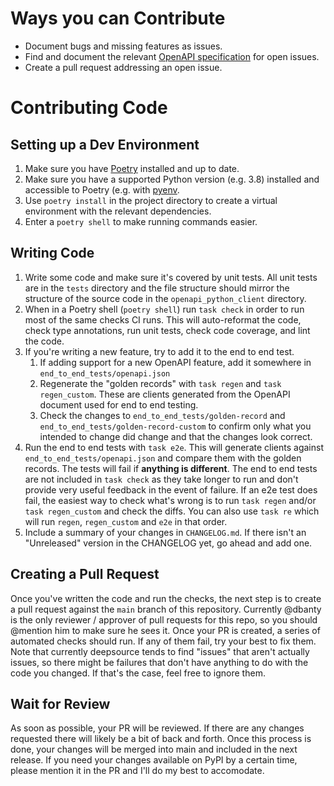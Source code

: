 # Ways you can Contribute

- Document bugs and missing features as issues.
- Find and document the relevant [OpenAPI specification](https://swagger.io/specification/) for open issues.
- Create a pull request addressing an open issue.

# Contributing Code

## Setting up a Dev Environment

1. Make sure you have [Poetry](https://python-poetry.org/) installed and up to date.
2. Make sure you have a supported Python version (e.g. 3.8) installed and accessible to Poetry (e.g. with [pyenv](https://github.com/pyenv/pyenv).
3. Use `poetry install` in the project directory to create a virtual environment with the relevant dependencies.
4. Enter a `poetry shell` to make running commands easier.

## Writing Code

1. Write some code and make sure it's covered by unit tests. All unit tests are in the `tests` directory and the file
   structure should mirror the structure of the source code in the `openapi_python_client` directory.
2. When in a Poetry shell (`poetry shell`) run `task check` in order to run most of the same checks CI runs. This will
   auto-reformat the code, check type annotations, run unit tests, check code coverage, and lint the code.
3. If you're writing a new feature, try to add it to the end to end test.
   1. If adding support for a new OpenAPI feature, add it somewhere in `end_to_end_tests/openapi.json`
   2. Regenerate the "golden records" with `task regen` and `task regen_custom`. These are clients generated from the OpenAPI document used for end to end testing.
   3. Check the changes to `end_to_end_tests/golden-record` and `end_to_end_tests/golden-record-custom` to confirm only what you intended to change did change and that the changes look correct.
4. Run the end to end tests with `task e2e`. This will generate clients against `end_to_end_tests/openapi.json` and
   compare them with the golden records. The tests will fail if **anything is different**. The end to end
   tests are not included in `task check` as they take longer to run and don't provide very useful feedback in the
   event of failure. If an e2e test does fail, the easiest way to check what's wrong is to run `task regen` and/or
   `task regen_custom` and check the diffs. You can also use `task re` which will run `regen`, `regen_custom` and `e2e`
   in that order.
5. Include a summary of your changes in `CHANGELOG.md`. If there isn't an "Unreleased" version in the CHANGELOG yet,
   go ahead and add one.

## Creating a Pull Request

Once you've written the code and run the checks, the next step is to create a pull request against the `main` branch of this repository. Currently @dbanty is the
only reviewer / approver of pull requests for this repo, so you should @mention him to make sure he sees it. Once your PR is created, a series of automated checks
should run. If any of them fail, try your best to fix them. Note that currently deepsource tends to find "issues" that aren't actually issues, so there might be
failures that don't have anything to do with the code you changed. If that's the case, feel free to ignore them.

## Wait for Review

As soon as possible, your PR will be reviewed. If there are any changes requested there will likely be a bit of back and forth. Once this process is done,
your changes will be merged into main and included in the next release. If you need your changes available on PyPI by a certain time, please mention it in the
PR and I'll do my best to accomodate.
